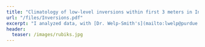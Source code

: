 ```yaml
---
title: "Climatology of low-level inversions within first 3 meters in Indiana's FPAC's climate center during July 2021"
url: "/files/Inversions.pdf"
excerpt: "I analyzed data, with [Dr. Welp-Smith's](mailto:lwelp@purdue.edu) and [Dr. Hall's](mailto:bethHall@purdue.edu) support, from Purdue's Mesonet Data Hub for temperature inversions during July 2021."
header:
  teaser: /images/rubiks.jpg
---
```

